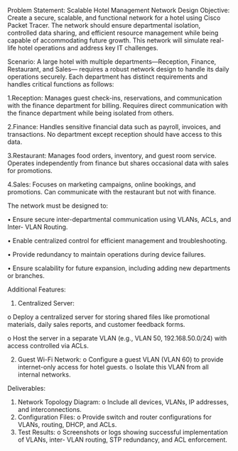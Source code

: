 Problem Statement: Scalable Hotel Management Network Design
Objective:
Create a secure, scalable, and functional network for a hotel using Cisco Packet Tracer. The
network should ensure departmental isolation, controlled data sharing, and efficient resource
management while being capable of accommodating future growth. This network will
simulate real-life hotel operations and address key IT challenges.

Scenario:
A large hotel with multiple departments—Reception, Finance, Restaurant, and Sales—
requires a robust network design to handle its daily operations securely. Each department has
distinct requirements and handles critical functions as follows:

1.Reception: Manages guest check-ins, reservations, and communication with the
finance department for billing. Requires direct communication with the finance
department while being isolated from others.

2.Finance: Handles sensitive financial data such as payroll, invoices, and transactions.
No department except reception should have access to this data.

3.Restaurant: Manages food orders, inventory, and guest room service. Operates
independently from finance but shares occasional data with sales for promotions.

4.Sales: Focuses on marketing campaigns, online bookings, and promotions. Can
communicate with the restaurant but not with finance.

The network must be designed to:

• Ensure secure inter-departmental communication using VLANs, ACLs, and Inter-
VLAN Routing.

• Enable centralized control for efficient management and troubleshooting.

• Provide redundancy to maintain operations during device failures.

• Ensure scalability for future expansion, including adding new departments or
branches.

Additional Features:
1. Centralized Server:
   
o Deploy a centralized server for storing shared files like promotional materials,
daily sales reports, and customer feedback forms.

o Host the server in a separate VLAN (e.g., VLAN 50, 192.168.50.0/24) with
access controlled via ACLs.

2. Guest Wi-Fi Network:
o Configure a guest VLAN (VLAN 60) to provide internet-only access for hotel
guests.
o Isolate this VLAN from all internal networks.

Deliverables:
1. Network Topology Diagram:
o Include all devices, VLANs, IP addresses, and interconnections.
2. Configuration Files:
o Provide switch and router configurations for VLANs, routing, DHCP, and
ACLs.
3. Test Results:
o Screenshots or logs showing successful implementation of VLANs, inter-
VLAN routing, STP redundancy, and ACL enforcement.
